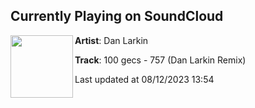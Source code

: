 ## Currently Playing on SoundCloud

[<img align="left" width="100" src="https://i1.sndcdn.com/artworks-Li7GGGeTAkly2ky9-OeGINw-t500x500.jpg">](https://soundcloud.com/danlrk/757-remix)

**Artist**: Dan Larkin 

**Track**: 100 gecs - 757 (Dan Larkin Remix)

Last updated at 08/12/2023 13:54
